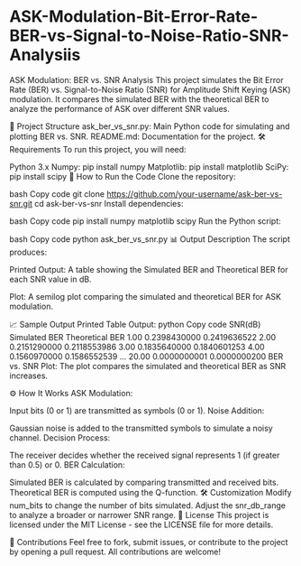 # ASK-Modulation-Bit-Error-Rate-BER-vs-Signal-to-Noise-Ratio-SNR-Analysiis
ASK Modulation: BER vs. SNR Analysis
This project simulates the Bit Error Rate (BER) vs. Signal-to-Noise Ratio (SNR) for Amplitude Shift Keying (ASK) modulation. It compares the simulated BER with the theoretical BER to analyze the performance of ASK over different SNR values.

📂 Project Structure
ask_ber_vs_snr.py: Main Python code for simulating and plotting BER vs. SNR.
README.md: Documentation for the project.
🛠️ Requirements
To run this project, you will need:

Python 3.x
Numpy: pip install numpy
Matplotlib: pip install matplotlib
SciPy: pip install scipy
🚀 How to Run the Code
Clone the repository:

bash
Copy code
git clone https://github.com/your-username/ask-ber-vs-snr.git
cd ask-ber-vs-snr
Install dependencies:

bash
Copy code
pip install numpy matplotlib scipy
Run the Python script:

bash
Copy code
python ask_ber_vs_snr.py
📊 Output Description
The script produces:

Printed Output:
A table showing the Simulated BER and Theoretical BER for each SNR value in dB.

Plot:
A semilog plot comparing the simulated and theoretical BER for ASK modulation.

📈 Sample Output
Printed Table Output:
python
Copy code
SNR(dB)   Simulated BER    Theoretical BER
  1.00    0.2398430000      0.2419636522
  2.00    0.2151290000      0.2118553986
  3.00    0.1835640000      0.1840601253
  4.00    0.1560970000      0.1586552539
...
 20.00    0.0000000001      0.0000000200
BER vs. SNR Plot:
The plot compares the simulated and theoretical BER as SNR increases.

⚙️ How It Works
ASK Modulation:

Input bits (0 or 1) are transmitted as symbols (0 or 1).
Noise Addition:

Gaussian noise is added to the transmitted symbols to simulate a noisy channel.
Decision Process:

The receiver decides whether the received signal represents 1 (if greater than 0.5) or 0.
BER Calculation:

Simulated BER is calculated by comparing transmitted and received bits.
Theoretical BER is computed using the Q-function.
🛠️ Customization
Modify num_bits to change the number of bits simulated.
Adjust the snr_db_range to analyze a broader or narrower SNR range.
📜 License
This project is licensed under the MIT License - see the LICENSE file for more details.

🙌 Contributions
Feel free to fork, submit issues, or contribute to the project by opening a pull request. All contributions are welcome!
